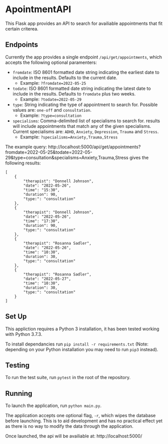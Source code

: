 # ApointmentAPI

This Flask app provides an API to search for availiable appointments that fit certain criterea.

## Endpoints

Currently the app provides a single endpoint `/api/get/appointments`,
which accepts the following optional paramenters:
- `fromdate`: ISO 8601 formatted date string indicating the earliest date to include in the results. Defaults to the current date.  
    - Example: `?fromdate=2022-05-25`
- `todate`: ISO 8601 formatted date string indicating the latest date to include in the results. Defaults to `fromdate` plus two weeks.
    - Example: `?todate=2022-05-29`
- `type`: String indicating the type of appointment to search for. Possible values are: `one-off` and `consultation`.
    - Example: `?type=consultation`
- `specialisms`: Comma-delimited list of specialisms to search for. results will include appointments that match any of the given specialisms. Current specialisms are: `ADHD`, `Anxiety`, `Depression`, `Trauma` and `Stress`.
    - Example: `?specialisms=Anxiety,Trauma,Stress`

The example query: http://localhost:5000/api/get/appointments?fromdate=2022-05-25&todate=2022-05-29&type=consultation&specialisms=Anxiety,Trauma,Stress gives the following results:
```
[
    {
        "therapist": "Donnell Johnson", 
        "date": "2022-05-26", 
        "time": "15:30",
        "duration": 90,
        "type:": "consultation"
    },
    {
        "therapist": "Donnell Johnson",
        "date": "2022-05-26",
        "time": "17:30",
        "duration": 90,
        "type:": "consultation"
    },
    {
        "therapist": "Rosanna Sadler",
        "date": "2022-05-26",
        "time": "10:30",
        "duration": 30,
        "type:": "consultation"
    },
    {
        "therapist": "Rosanna Sadler",
        "date": "2022-05-27",
        "time": "10:30",
        "duration": 30,
        "type:": "consultation"
    }
]
```

## Set Up

This appliction requires a Python 3 installation, it has been tested working with Python 3.7.3.

To install dependancies run `pip install -r requirements.txt` (Note: depending on your Python installation you may need to run `pip3` instead).

## Testing

To run the test suite, run `pytest` in the root of the repository. 

## Running

To launch the application, run `python main.py`.

The application accepts one optional flag, `-r`, which wipes the database before launching. This is to aid development and has no practical effect yet as there is no way to modify the data through the application.

Once launched, the api will be availiable at: http://localhost:5000/